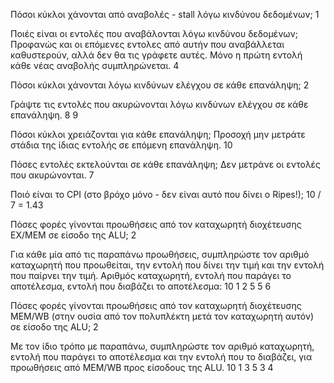 
Πόσοι κύκλοι χάνονται από αναβολές - stall λόγω κινδύνου δεδομένων;
1


Ποιές είναι οι εντολές που αναβάλονται λόγω κινδύνου δεδομένων;
Προφανώς και οι επόμενες εντολες από αυτήν που αναβάλλεται καθυστερούν, αλλά δεν θα τις γράφετε αυτές. Μόνο η πρώτη εντολή κάθε νέας αναβολής συμπληρώνεται.
4


Πόσοι κύκλοι χάνονται λόγω κινδύνων ελέγχου σε κάθε επανάληψη;
2


Γράψτε τις εντολές που ακυρώνονται λόγω κινδύνων ελέγχου σε κάθε επανάληψη. 
8 9


Πόσοι κύκλοι χρειάζονται για κάθε επανάληψη; Προσοχή μην μετράτε στάδια της ίδιας εντολής σε επόμενη επανάληψη.
10


Πόσες εντολές εκτελούνται σε κάθε επανάληψη; Δεν μετράνε οι εντολές που ακυρώνονται.
7


Ποιό είναι το CPI (στο βρόχο μόνο - δεν είναι αυτό που δίνει ο Ripes!);
10 / 7 = 1.43


Πόσες φορές γίνονται προωθήσεις από τον καταχωρητή διοχέτευσης EX/MEM σε είσοδο της ALU;
2


Για κάθε μία από τις παραπάνω προωθήσεις, συμπληρώστε τον αριθμό καταχωρητή που προωθείται, την εντολή που δίνει την τιμή και την εντολή που παίρνει την τιμή.
Αριθμός καταχωρητή,  εντολή που παράγει το αποτέλεσμα, εντολή που διαβάζει το αποτέλεσμα:
10 1 2
5 5 6


Πόσες φορές γίνονται προωθήσεις από τον καταχωρητή διοχέτευσης MEM/WB (στην ουσία από τον πολυπλέκτη μετά τον καταχωρητή αυτόν) σε είσοδο της ALU;
2


Με τον ίδιο τρόπο με παραπάνω, συμπληρώστε τον αριθμό καταχωρητή, εντολή που παράγει το αποτέλεσμα και την εντολή που το διαβάζει, για προωθήσεις από MEM/WB προς είσοδους της ALU.
10 1 3
5 3 4


